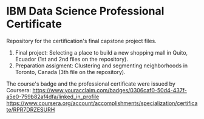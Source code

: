 # IBM Data Science Professional Certificate

Repository for the certification's final capstone project files.

1) Final project: Selecting a place to build a new shopping mall in Quito, Ecuador (1st and 2nd files on the repository).
2) Preparation assigment: Clustering and segmenting neighborhoods in Toronto, Canada (3th file on the repository).

The course's badge and the professional certificate were issued by Coursera:
https://www.youracclaim.com/badges/0306caf0-50d4-437f-a5e0-759b82af4dfa/linked_in_profile
https://www.coursera.org/account/accomplishments/specialization/certificate/RPR7DRZESURH
